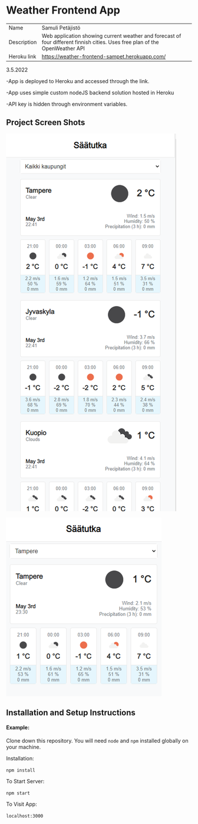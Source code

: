 # Weather Frontend App

|             |                                                                                                                              |
| ----------- | :--------------------------------------------------------------------------------------------------------------------------- |
| Name        | Samuli Petäjistö                                                                                                             |
| Description | Web application showing current weather and forecast of four different finnish cities. Uses free plan of the OpenWeather API |
| Heroku link | https://weather-frontend-sampet.herokuapp.com/                                                                               |

3.5.2022

-App is deployed to Heroku and accessed through the link.

-App uses simple custom nodeJS backend solution hosted in Heroku

-API key is hidden through environment variables.

## Project Screen Shots

![alt text](./screenshots/1.PNG)

![alt text](screenshots/2.PNG)

## Installation and Setup Instructions

#### Example:

Clone down this repository. You will need `node` and `npm` installed globally on your machine.

Installation:

`npm install`

To Start Server:

`npm start`

To Visit App:

`localhost:3000`
